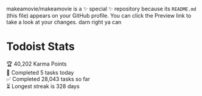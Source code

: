 makeamovie/makeamovie is a ✨ special ✨ repository because its `README.md` (this file) appears on your GitHub profile.
You can click the Preview link to take a look at your changes. darn right ya can

# Todoist Stats

<!-- TODO-IST:START -->
🏆  40,202 Karma Points           
🌸  Completed 5 tasks today           
✅  Completed 28,043 tasks so far           
⏳  Longest streak is 328 days
<!-- TODO-IST:END -->